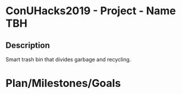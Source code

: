 # ConUHacks2019 - Project - Name TBH

## Description
Smart trash bin that divides garbage and recycling.

# Plan/Milestones/Goals

